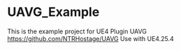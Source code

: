 # UAVG_Example

This is the example project for UE4 Plugin UAVG https://github.com/NTRHostage/UAVG
Use with UE4.25.4
